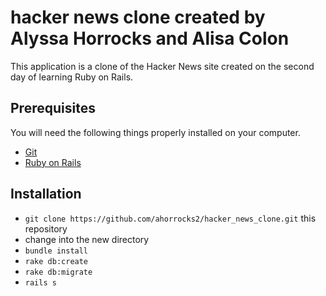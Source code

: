 # hacker news clone created by Alyssa Horrocks and Alisa Colon

This application is a clone of the Hacker News site created on the second day of learning Ruby on Rails.

## Prerequisites

You will need the following things properly installed on your computer.

* [Git](http://github.com)
* [Ruby on Rails](http://rubyonrails.org)

## Installation

* `git clone https://github.com/ahorrocks2/hacker_news_clone.git` this repository
* change into the new directory
* `bundle install`
* `rake db:create`
* `rake db:migrate`
* `rails s`
